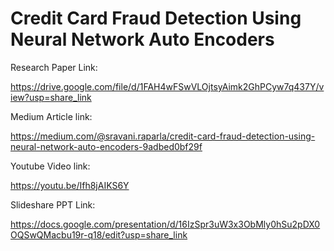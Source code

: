 # Credit Card Fraud Detection Using Neural Network Auto Encoders


Research Paper Link: 

https://drive.google.com/file/d/1FAH4wFSwVLOjtsyAimk2GhPCyw7q437Y/view?usp=share_link

Medium Article link:

https://medium.com/@sravani.raparla/credit-card-fraud-detection-using-neural-network-auto-encoders-9adbed0bf29f

Youtube Video link:

https://youtu.be/Ifh8jAIKS6Y

Slideshare PPT Link:

https://docs.google.com/presentation/d/16IzSpr3uW3x3ObMly0hSu2pDX0OQSwQMacbu19r-q18/edit?usp=share_link

